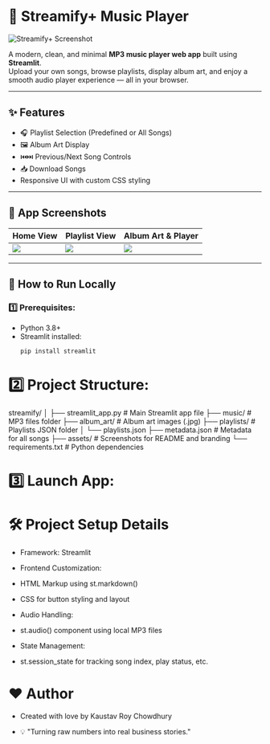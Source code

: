 # 🎵 Streamify+ Music Player

![Streamify+ Screenshot](assets/streamify-preview.png)

A modern, clean, and minimal **MP3 music player web app** built using **Streamlit**.  
Upload your own songs, browse playlists, display album art, and enjoy a smooth audio player experience — all in your browser.

---

## ✨ Features

- 🎧 Playlist Selection (Predefined or All Songs)
- 🖼️ Album Art Display
- ⏮️⏭️ Previous/Next Song Controls
- 📥 Download Songs
- Responsive UI with custom CSS styling

---

## 📸 App Screenshots

| Home View                       | Playlist View                      | Album Art & Player                |
|---------------------------------|------------------------------------|-----------------------------------|
| ![](assets/screenshot-1.png)    | ![](assets/screenshot-2.png)       | ![](assets/screenshot-3.png)      |

---

## 🚀 How to Run Locally

### 1️⃣ Prerequisites:
- Python 3.8+
- Streamlit installed:  
  ```bash
  pip install streamlit

# 2️⃣ Project Structure:

streamify/
│
├── streamlit_app.py      # Main Streamlit app file
├── music/                # MP3 files folder
├── album_art/            # Album art images (.jpg)
├── playlists/            # Playlists JSON folder
│   └── playlists.json
├── metadata.json         # Metadata for all songs
├── assets/               # Screenshots for README and branding
└── requirements.txt      # Python dependencies

# 3️⃣ Launch App:


# 🛠️ Project Setup Details

- Framework: Streamlit

- Frontend Customization:

- HTML Markup using st.markdown()

- CSS for button styling and layout

- Audio Handling:

- st.audio() component using local MP3 files

- State Management:

- st.session_state for tracking song index, play status, etc.

# ❤️ Author
- Created with love by Kaustav Roy Chowdhury

- 💡 "Turning raw numbers into real business stories."



